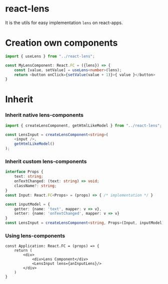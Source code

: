 # react-lens
It is the utils for easy implementation `lens` on react-apps.
# Creation own components
```ts
import { useLens } from "../react-lens";

const MyLensComponent: React.FC = ({lens}) => {
    const [value, setValue] = useLens<number>(lens);
    return <button onClick={setValue(value + 1)}>{ value }</button>
}
```
# Inherit
### Inherit native lens-components
```ts
import { createLensComponent, getHtmlLikeModel } from "../react-lens";

const LensInput = createLensComponent<string>(
    <input />,
    getHtmlLikeModel()
);
```
### Inherit custom lens-components
```ts
interface Props {
    text: string;
    onTextChanged: (text: string) => void;
    className?: string;
}
const Input: React.FC<Props> = (props) => { /* implementation */ }

const inputModel = {
    getter: {name: 'text', mapper: v => v},
    setter: {name: 'onTextChanged', mapper: v => v}
}
const LensInput = createLensComponent<string, Props>(Input, inputModel);
```
### Using lens-components
```
const Application: React.FC = (props) => {
    return (
        <div>
            <div>Lens Component</div>
            <LensInput lens={anInputLens}/>
        </div>
    )
}
```